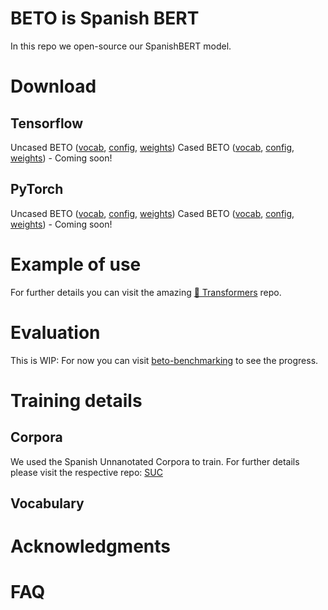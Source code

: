 # BETO is Spanish BERT

In this repo we open-source our SpanishBERT model. 

# Download

## Tensorflow

Uncased BETO ([vocab](www.google.com), [config](www.google.com), [weights](www.google.com))
Cased BETO ([vocab](www.google.com), [config](www.google.com), [weights](www.google.com)) - Coming soon!

## PyTorch

Uncased BETO ([vocab](www.google.com), [config](www.google.com), [weights](www.google.com))
Cased BETO ([vocab](www.google.com), [config](www.google.com), [weights](www.google.com)) - Coming soon!

# Example of use

For further details you can visit the amazing [🤗 Transformers](https://github.com/huggingface/transformers) repo.

# Evaluation

This is WIP: For now you can visit [beto-benchmarking](https://github.com/josecannete/beto-benchmarking) to see the progress.

# Training details

## Corpora

We used the Spanish Unnanotated Corpora to train. For further details please visit the respective repo: [SUC](https://github.com/josecannete/spanish-corpora)

## Vocabulary

# Acknowledgments

# FAQ

